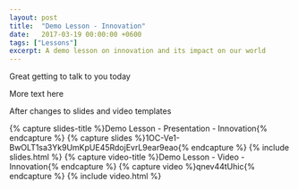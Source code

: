 ```yaml
---
layout: post
title:  "Demo Lesson - Innovation"
date:   2017-03-19 00:00:00 +0600
tags: ["Lessons"]
excerpt: A demo lesson on innovation and its impact on our world
---
```

Great getting to talk to you today

More text here

After changes to slides and video templates

{% capture slides-title %}Demo Lesson - Presentation - Innovation{% endcapture %}
{% capture slides %}1OC-Ve1-BwOLT1sa3Yk9UmKpUE45RdojEvrL9ear9eao{% endcapture %}
{% include slides.html %}
{% capture video-title %}Demo Lesson - Video - Innovation{% endcapture %}
{% capture video %}qnev44tUhic{% endcapture %}
{% include video.html %}